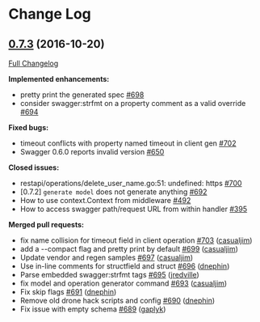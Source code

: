 # Change Log

## [0.7.3](https://github.com/protodev-site/go-swagger/tree/0.7.3) (2016-10-20)
[Full Changelog](https://github.com/protodev-site/go-swagger/compare/0.7.2...0.7.3)

**Implemented enhancements:**

- pretty print the generated spec [\#698](https://github.com/protodev-site/go-swagger/issues/698)
- consider swagger:strfmt on a property comment as a valid override [\#694](https://github.com/protodev-site/go-swagger/issues/694)

**Fixed bugs:**

- timeout conflicts with property named timeout in client gen [\#702](https://github.com/protodev-site/go-swagger/issues/702)
- Swagger 0.6.0 reports invalid version [\#650](https://github.com/protodev-site/go-swagger/issues/650)

**Closed issues:**

- restapi/operations/delete\_user\_name.go:51: undefined: https [\#700](https://github.com/protodev-site/go-swagger/issues/700)
- \[0.7.2\] `generate model` does not generate anything [\#692](https://github.com/protodev-site/go-swagger/issues/692)
- How to use context.Context from middleware [\#492](https://github.com/protodev-site/go-swagger/issues/492)
- How to access swagger path/request URL from within handler [\#395](https://github.com/protodev-site/go-swagger/issues/395)

**Merged pull requests:**

- fix name collision for timeout field in client operation [\#703](https://github.com/protodev-site/go-swagger/pull/703) ([casualjim](https://github.com/casualjim))
- add a --compact flag and pretty print by default [\#699](https://github.com/protodev-site/go-swagger/pull/699) ([casualjim](https://github.com/casualjim))
- Update vendor and regen samples [\#697](https://github.com/protodev-site/go-swagger/pull/697) ([casualjim](https://github.com/casualjim))
- Use in-line comments for structfield and struct [\#696](https://github.com/protodev-site/go-swagger/pull/696) ([dnephin](https://github.com/dnephin))
- Parse embedded swagger:strfmt tags [\#695](https://github.com/protodev-site/go-swagger/pull/695) ([jredville](https://github.com/jredville))
- fix model and operation generator command [\#693](https://github.com/protodev-site/go-swagger/pull/693) ([casualjim](https://github.com/casualjim))
- Fix skip flags [\#691](https://github.com/protodev-site/go-swagger/pull/691) ([dnephin](https://github.com/dnephin))
- Remove old drone hack scripts and config [\#690](https://github.com/protodev-site/go-swagger/pull/690) ([dnephin](https://github.com/dnephin))
- Fix issue with empty schema  [\#689](https://github.com/protodev-site/go-swagger/pull/689) ([gaplyk](https://github.com/gaplyk))
